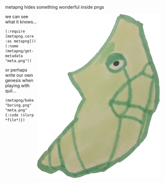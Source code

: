 metapng hides something wonderful inside pngs

<img src="meta.png" alt="metapng" title="metapng" align="right" width=400 />

we can see what it knows...

    (:require [metapng.core :as metapng]))
    (:name (metapng/get-metadata "meta.png"))

or perhaps write our own genesis when playing with quil...

    (metapng/bake "boring.png" "meta.png" {:code (slurp *file*)})
